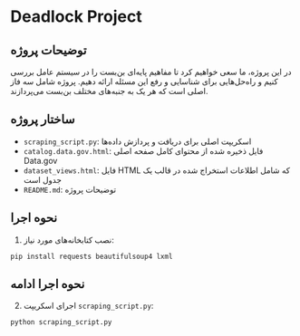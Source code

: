 # Deadlock Project

## توضیحات پروژه
در این پروژه، ما سعی خواهیم کرد تا مفاهیم پایه‌ای بن‌بست را در سیستم عامل بررسی کنیم و راه‌حل‌هایی برای شناسایی و رفع این مسئله ارائه دهیم. پروژه شامل سه فاز اصلی است که هر یک به جنبه‌های مختلف بن‌بست می‌پردازند.

## ساختار پروژه
- `scraping_script.py`: اسکریپت اصلی برای دریافت و پردازش داده‌ها
- `catalog.data.gov.html`: فایل ذخیره شده از محتوای کامل صفحه اصلی Data.gov
- `dataset_views.html`: فایل HTML که شامل اطلاعات استخراج شده در قالب یک جدول است
- `README.md`: توضیحات پروژه

## نحوه اجرا
1. نصب کتابخانه‌های مورد نیاز:
```
pip install requests beautifulsoup4 lxml
```
## نحوه اجرا ادامه
2. اجرای اسکریپت `scraping_script.py`:
```
python scraping_script.py
```


